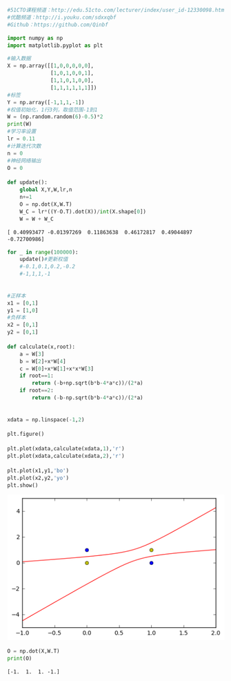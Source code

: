 

```python
#51CTO课程频道：http://edu.51cto.com/lecturer/index/user_id-12330098.html
#优酷频道：http://i.youku.com/sdxxqbf
#Github：https://github.com/Qinbf
```


```python
import numpy as np
import matplotlib.pyplot as plt
```


```python
#输入数据
X = np.array([[1,0,0,0,0,0],
              [1,0,1,0,0,1],
              [1,1,0,1,0,0],
              [1,1,1,1,1,1]])
#标签
Y = np.array([-1,1,1,-1])
#权值初始化，1行3列，取值范围-1到1
W = (np.random.random(6)-0.5)*2
print(W)
#学习率设置
lr = 0.11
#计算迭代次数
n = 0
#神经网络输出
O = 0

def update():
    global X,Y,W,lr,n
    n+=1
    O = np.dot(X,W.T)
    W_C = lr*((Y-O.T).dot(X))/int(X.shape[0])
    W = W + W_C
```

    [ 0.40993477 -0.01397269  0.11863638  0.46172817  0.49044897 -0.72700986]
    


```python
for _ in range(100000):
    update()#更新权值
    #-0.1,0.1,0.2,-0.2
    #-1,1,1,-1


#正样本
x1 = [0,1]
y1 = [1,0]
#负样本
x2 = [0,1]
y2 = [0,1]

def calculate(x,root):
    a = W[3]
    b = W[2]+x*W[4]
    c = W[0]+x*W[1]+x*x*W[3]
    if root==1:
        return (-b+np.sqrt(b*b-4*a*c))/(2*a)
    if root==2:
        return (-b-np.sqrt(b*b-4*a*c))/(2*a)
    

xdata = np.linspace(-1,2)

plt.figure()

plt.plot(xdata,calculate(xdata,1),'r')
plt.plot(xdata,calculate(xdata,2),'r')

plt.plot(x1,y1,'bo')
plt.plot(x2,y2,'yo')
plt.show()
```


![png](output_3_0.png)



```python
O = np.dot(X,W.T)
print(O)
```

    [-1.  1.  1. -1.]
    


```python

```
